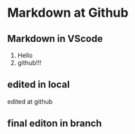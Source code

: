 
# Markdown at Github
## Markdown in VScode 
1. Hello
1. github!!!

## edited in local
 edited at github
 
## final editon in branch
